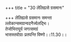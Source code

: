+++
title = "30 लेलिह्यसे ग्रसमानः"

+++
लेलिह्यसे ग्रसमानः समन्ता  
ल्लोकान्समग्रान्वदनैर्ज्वलद्भिः।  
तेजोभिरापूर्य जगत्समग्रं  
भासस्तवोग्राः प्रतपन्ति विष्णो।।11.30।।